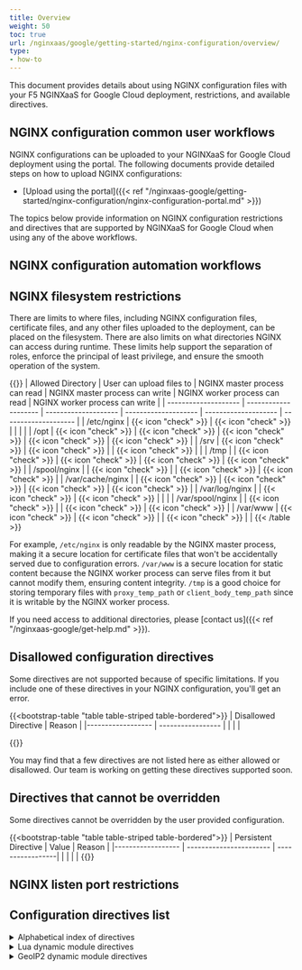 ```yaml
---
title: Overview
weight: 50
toc: true
url: /nginxaas/google/getting-started/nginx-configuration/overview/
type:
- how-to
---
```



This document provides details about using NGINX configuration files with your
F5 NGINXaaS for Google Cloud deployment, restrictions, and available directives.

## NGINX configuration common user workflows

NGINX configurations can be uploaded to your NGINXaaS for Google Cloud deployment using the portal. The following documents provide detailed steps on how to upload NGINX configurations:

- [Upload using the portal]({{< ref "/nginxaas-google/getting-started/nginx-configuration/nginx-configuration-portal.md" >}})

The topics below provide information on NGINX configuration restrictions and directives that are supported by NGINXaaS for Google Cloud when using any of the above workflows.

## NGINX configuration automation workflows


## NGINX filesystem restrictions

There are limits to where files, including NGINX configuration files, certificate files, and any other files uploaded to the deployment, can be placed on the filesystem. There are also limits on what directories NGINX can access during runtime. These limits help support the separation of roles, enforce the principal of least privilege, and ensure the smooth operation of the system.

{{<table variant="narrow" theme="bordered">}}
  | Allowed Directory   |  User can upload files to | NGINX master process can read | NGINX master process can write | NGINX worker process can read | NGINX worker process can write |
  | -------------------- | -------------------- | -------------------- | -------------------- | -------------------- | -------------------- |
  | /etc/nginx           | {{< icon "check" >}} | {{< icon "check" >}} |                      |                      |                      |
  | /opt                 | {{< icon "check" >}} | {{< icon "check" >}} | {{< icon "check" >}} | {{< icon "check" >}} | {{< icon "check" >}} |
  | /srv                 | {{< icon "check" >}} | {{< icon "check" >}} |                      | {{< icon "check" >}} |                      |
  | /tmp                 |                      | {{< icon "check" >}} | {{< icon "check" >}} | {{< icon "check" >}} | {{< icon "check" >}} |
  | /spool/nginx         |                      | {{< icon "check" >}} |                      | {{< icon "check" >}} | {{< icon "check" >}} |
  | /var/cache/nginx     |                      | {{< icon "check" >}} | {{< icon "check" >}} | {{< icon "check" >}} | {{< icon "check" >}} |
  | /var/log/nginx       |                      | {{< icon "check" >}} | {{< icon "check" >}} |                      |                      |
  | /var/spool/nginx     |                      | {{< icon "check" >}} |                      | {{< icon "check" >}} | {{< icon "check" >}} |
  | /var/www             | {{< icon "check" >}} | {{< icon "check" >}} |                      | {{< icon "check" >}} |                      |
{{< /table >}}

For example, `/etc/nginx` is only readable by the NGINX master process, making it a secure location for certificate files that won't be accidentally served due to configuration errors. `/var/www` is a secure location for static content because the NGINX worker process can serve files from it but cannot modify them, ensuring content integrity. `/tmp` is a good choice for storing temporary files with `proxy_temp_path` or `client_body_temp_path` since it is writable by the NGINX worker process.

If you need access to additional directories, please [contact us]({{< ref "/nginxaas-google/get-help.md" >}}).

## Disallowed configuration directives
Some directives are not supported because of specific limitations. If you include one of these directives in your NGINX configuration, you'll get an error.

{{<bootstrap-table "table table-striped table-bordered">}}
  | Disallowed Directive | Reason |
  |------------------ | ----------------- |
  |                   |                   |

{{</bootstrap-table>}}

You may find that a few directives are not listed here as either allowed or disallowed. Our team is working on getting these directives supported soon.

## Directives that cannot be overridden
Some directives cannot be overridden by the user provided configuration.

  {{<bootstrap-table "table table-striped table-bordered">}}
  | Persistent Directive | Value | Reason |
  |------------------ | ----------------------- | -----------------|
  |                   |                         |                  |
{{</bootstrap-table>}}


## NGINX listen port restrictions


## Configuration directives list

<details close>
<summary>Alphabetical index of directives</summary>

NGINXaaS for Google Cloud supports a limited set of NGINX directives.

TBD

</details>

<details close>
<summary>Lua dynamic module directives</summary>

TBD

</details>


<details close>
<summary>GeoIP2 dynamic module directives</summary>

TBD

</details>
